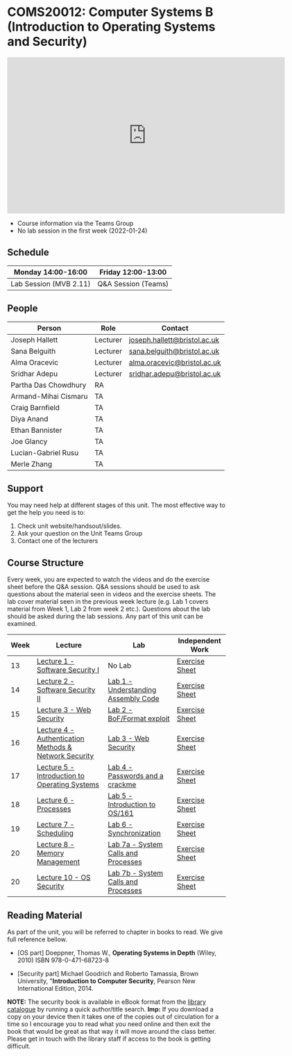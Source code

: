 # COMS20012: Computer Systems B (Introduction to Operating Systems and Security)


<iframe width="640" height="360" src="https://web.microsoftstream.com/embed/video/d1571fe1-f7c7-4538-acb0-599ed081318e?autoplay=false&showinfo=true" allowfullscreen style="border:none;"></iframe>

- Course information via the Teams Group
- No lab session in the first week (2022-01-24)

## Schedule

| Monday 14:00-16:00     | Friday 12:00-13:00  |
|------------------------|---------------------|
| Lab Session (MVB 2.11) | Q&A Session (Teams) |

## People

| Person               | Role     | Contact                      |
|----------------------|----------|------------------------------|
| Joseph Hallett       | Lecturer | joseph.hallett@bristol.ac.uk |
| Sana Belguith        | Lecturer | sana.belguith@bristol.ac.uk  |
| Alma Oracevic        | Lecturer | alma.oracevic@bristol.ac.uk  |
| Sridhar Adepu        | Lecturer | sridhar.adepu@bristol.ac.uk  |
| Partha Das Chowdhury | RA       |                              |
| Armand-Mihai Cismaru | TA       |                              |
| Craig Barnfield      | TA       |                              |
| Diya Anand           | TA       |                              |
| Ethan Bannister      | TA       |                              |
| Joe Glancy           | TA       |                              |
| Lucian-Gabriel Rusu  | TA       |                              |
| Merle Zhang          | TA       |                              |

## Support

You may need help at different stages of this unit.
The most effective way to get the help you need is to:

1. Check unit website/handsout/slides.
2. Ask your question on the Unit Teams Group
3. Contact one of the lecturers

## Course Structure

Every week, you are expected to watch the videos and do the exercise sheet before the Q&A session.
Q&A sessions should be used to ask questions about the material seen in videos and the exercise sheets.
The lab cover material seen in the previous week lecture (e.g. Lab 1 covers material from Week 1, Lab 2 from week 2 etc.).
Questions about the lab should be asked during the lab sessions.
Any part of this unit can be examined.

| Week | Lecture | Lab | Independent Work |
|------|---------|-----|------------------|
| 13 | [Lecture 1 - Software Security I](lectures/LECTURE1.md) | No Lab | [Exercise Sheet](exercises/EXERCISES1.md) |
| 14 | [Lecture 2 - Software Security II](lectures/LECTURE2.md) | [Lab 1 - Understanding Assembly Code](labs/LAB1.md) | [Exercise Sheet](exercises/EXERCISES2.md) | 
| 15 | [Lecture 3 - Web Security](lectures/LECTURE3.md) | [Lab 2 - BoF/Format exploit](labs/LAB2.md) | [Exercise Sheet](exercises/EXERCISES3.md) |
| 16 | [Lecture 4 - Authentication Methods & Network Security](lectures/LECTURE4.md) | [Lab 3 - Web Security](labs/LAB3.md) | [Exercise Sheet](exercises/EXERCISES4.md) |
| 17 | [Lecture 5 - Introduction to Operating Systems](lectures/LECTURE5.md) | [Lab 4 - Passwords and a crackme](labs/LAB4.md) | [Exercise Sheet](exercises/EXERCISES5.md) |
| 18 | [Lecture 6 - Processes](lectures/LECTURE6.md) | [Lab 5 - Introduction to OS/161](labs/LAB5.md) | [Exercise Sheet](exercises/EXERCISES6.md) |
| 19 | [Lecture 7 - Scheduling](lectures/LECTURE7.md) | [Lab 6 - Synchronization](labs/LAB6.md) | [Exercise Sheet](exercises/EXERCISES7.md) |
| 20 | [Lecture 8 - Memory Management](lectures/LECTURE8.md) | [Lab 7a - System Calls and Processes](labs/LAB7.md) | [Exercise Sheet](exercises/EXERCISES8.md) |
| 20 | [Lecture 10 - OS Security](lectures/LECTURE10.md) | [Lab 7b - System Calls and Processes](labs/LAB7.md) | [Exercise Sheet](exercises/EXERCISES10.md) |


<!--
| 20 | [Lecture 7 - Scheduling](lectures/LECTURE7.md) | [Lab 6 - Synchronization](labs/LAB6.md) | [Exercise Sheet](exercises/EXERCISES7.md) |
| Break | Easter Break | Easter Break | Easter Break |
| 22 | [Lecture 9 - File Systems](lectures/LECTURE9.md) | [Lab 7c - System Calls and Processes](labs/LAB7.md) | [Exercise Sheet](exercises/EXERCISES9.md) |
| 24 | Revision Week | Revision Week | Revision Week |
-->

## Reading Material

As part of the unit, you will be referred to chapter in books to read.
We give full reference bellow.

- [OS part] Doeppner, Thomas W., **Operating Systems in Depth** (Wiley, 2010) ISBN 978-0-471-68723-8

- [Security part] Michael Goodrich and Roberto Tamassia, Brown University, "**Introduction to Computer Security**, Pearson New International Edition, 2014.

**NOTE:** The security book is available in eBook format from the [library catalogue](http://www.bris.ac.uk/library/) by running a quick author/title search. **Imp:** If you download a copy on your device then it takes one of the copies out of circulation for a time so I encourage you to read what you need online and then exit the book that would be great as that way it will move around the class better. Please get in touch with the library staff if access to the book is getting difficult.
